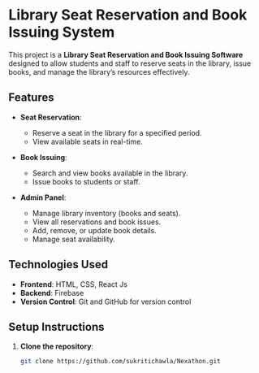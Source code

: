 # Library Seat Reservation and Book Issuing System

This project is a **Library Seat Reservation and Book Issuing Software** designed to allow students and staff to reserve seats in the library, issue books, and manage the library’s resources effectively.

## Features

- **Seat Reservation**:
  - Reserve a seat in the library for a specified period.
  - View available seats in real-time.
  

- **Book Issuing**:
  - Search and view books available in the library.
  - Issue books to students or staff.
  

- **Admin Panel**:
  - Manage library inventory (books and seats).
  - View all reservations and book issues.
  - Add, remove, or update book details.
  - Manage seat availability.

## Technologies Used

- **Frontend**: HTML, CSS, React Js
- **Backend**: Firebase
- **Version Control**: Git and GitHub for version control

## Setup Instructions

1. **Clone the repository**:

   ```bash
   git clone https://github.com/sukritichawla/Nexathon.git
